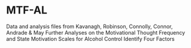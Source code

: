 # MTF-AL
Data and analysis files from Kavanagh, Robinson, Connolly, Connor, Andrade &amp; May Further Analyses on the Motivational Thought Frequency and State Motivation Scales for Alcohol Control Identify Four Factors
